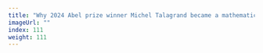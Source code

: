 ```yaml
---
title: "Why 2024 Abel prize winner Michel Talagrand became a mathematician"
imageUrl: ""
index: 111
weight: 111
---
```

